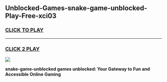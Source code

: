 
## Unblocked-Games-snake-game-unblocked-Play-Free-xci03
<h3>
<a href="https://premium76.site?title=snake-game-unblocked&ref=18A1">CLICK TO PLAY</a></h3>
<hr>

<h3>
<a href="https://premium76.site?title=snake-game-unblocked&ref=18A1">CLICK 2 PLAY</a>
  
</h3>

<a href="https://premium76.site?title=snake-game-unblocked&ref=18A1"><img src="https://clearcache.store/games.png"></a>


**snake-game-unblocked games unblocked: Your Gateway to Fun and Accessible Online Gaming**
